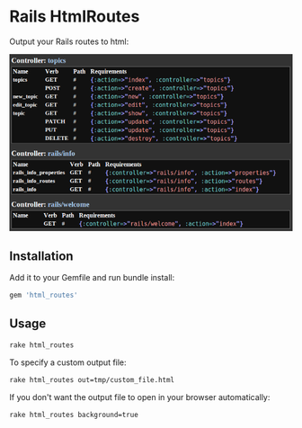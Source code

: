 Rails HtmlRoutes
================

Output your Rails routes to html:

![HTML Routes](./example.png "HtmlRoutes")

## Installation

Add it to your Gemfile and run bundle install:

```ruby
gem 'html_routes'
```

## Usage

```bash
rake html_routes
```

To specify a custom output file:

```bash
rake html_routes out=tmp/custom_file.html
```

If you don't want the output file to open in your browser automatically:

```bash
rake html_routes background=true
```
